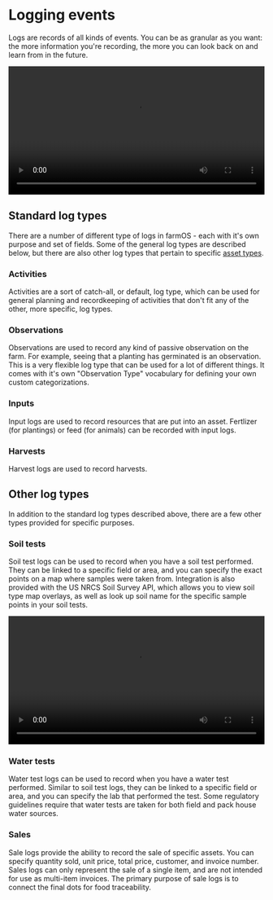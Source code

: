 # Logging events

Logs are records of all kinds of events. You can be as granular as you want: the
more information you're recording, the more you can look back on and learn from
in the future.

<video width="100%" controls>
  <source src="/demo/logs.mp4" type="video/mp4">
</video>

## Standard log types

There are a number of different type of logs in farmOS - each with it's own
purpose and set of fields. Some of the general log types are described below,
but there are also other log types that pertain to specific [asset types].

### Activities

Activities are a sort of catch-all, or default, log type, which can be used for
general planning and recordkeeping of activities that don't fit any of the
other, more specific, log types.

### Observations

Observations are used to record any kind of passive observation on the farm. For
example, seeing that a planting has germinated is an observation. This is a very
flexible log type that can be used for a lot of different things. It comes with
it's own "Observation Type" vocabulary for defining your own custom
categorizations.

### Inputs

Input logs are used to record resources that are put into an asset. Fertlizer
(for plantings) or feed (for animals) can be recorded with input logs.

### Harvests

Harvest logs are used to record harvests.

## Other log types

In addition to the standard log types described above, there are a few other
types provided for specific purposes.

### Soil tests

Soil test logs can be used to record when you have a soil test performed. They
can be linked to a specific field or area, and you can specify the exact points
on a map where samples were taken from. Integration is also provided with the
US NRCS Soil Survey API, which allows you to view soil type map overlays, as
well as look up soil name for the specific sample points in your soil tests.

<video width="100%" controls>
  <source src="/demo/soil.mp4" type="video/mp4">
</video>

### Water tests

Water test logs can be used to record when you have a water test performed.
Similar to soil test logs, they can be linked to a specific field or area, and
you can specify the lab that performed the test. Some regulatory guidelines
require that water tests are taken for both field and pack house water sources.

### Sales

Sale logs provide the ability to record the sale of specific assets. You can
specify quantity sold, unit price, total price, customer, and invoice number.
Sales logs can only represent the sale of a single item, and are not intended
for use as multi-item invoices. The primary purpose of sale logs is to connect
the final dots for food traceability.

[asset types]: /guide/assets

